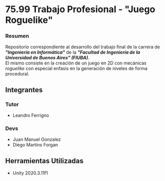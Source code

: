 # 75.99 Trabajo Profesional - "Juego Roguelike"
### Resumen
Repositorio correspondiente al desarrollo del trabajo final de la carrera de ***"Ingeniería en Informática"*** de la ***"Facultad de Ingeniería de la Universidad de Buenos Aires" (FIUBA)***.  
El mismo consiste en la creación de un juego en 2D con mecánicas *roguelike* con especial enfasis en la generación de niveles de forma procedural.

## Integrantes
### Tutor
- Leandro Ferrigno

### Devs
- Juan Manuel Gonzalez
- Diego Martins Forgan

## Herramientas Utilizadas
- Unity 2020.3.11f1
